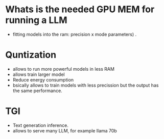 # Whats is the needed GPU MEM for running a LLM
* fitting models into the ram:  precision x mode parameters) .

# Quntization
* allows to run more powerful models in less RAM
* allows train larger model
* Reduce energy consumption
* bsically allows to train models with less precission but the output has the same performance.

# TGI 
* Text generation inference.
* allows to serve many LLM, for example llama 70b
